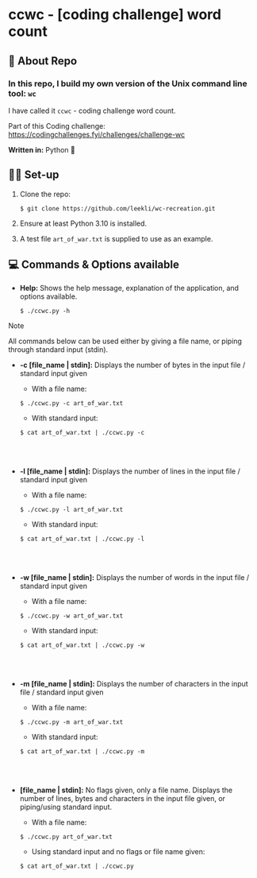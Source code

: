 # ccwc - [coding challenge] word count

## 🧐 About Repo

### In this repo, I build my own version of the Unix command line tool: `wc`

I have called it `ccwc` - coding challenge word count.

Part of this Coding challenge: https://codingchallenges.fyi/challenges/challenge-wc

**Written in:** Python 🐍

## 👨‍🏫 Set-up

1. Clone the repo:

   ```terminal
   $ git clone https://github.com/leekli/wc-recreation.git
   ```

2. Ensure at least Python 3.10 is installed.

3. A test file `art_of_war.txt` is supplied to use as an example.

## 💻 Commands & Options available

- **Help:** Shows the help message, explanation of the application, and options available.

  ```terminal
  $ ./ccwc.py -h
  ```

> [!NOTE]
> All commands below can be used either by giving a file name, or piping through standard input (stdin).

- **-c [file_name | stdin]:** Displays the number of bytes in the input file / standard input given

  - With a file name:

  ```terminal
  $ ./ccwc.py -c art_of_war.txt
  ```

  - With standard input:

  ```terminal
  $ cat art_of_war.txt | ./ccwc.py -c
  ```

<br></br>

- **-l [file_name | stdin]:** Displays the number of lines in the input file / standard input given

  - With a file name:

  ```terminal
  $ ./ccwc.py -l art_of_war.txt
  ```

  - With standard input:

  ```terminal
  $ cat art_of_war.txt | ./ccwc.py -l
  ```

  <br></br>

- **-w [file_name | stdin]:** Displays the number of words in the input file / standard input given

  - With a file name:

  ```terminal
  $ ./ccwc.py -w art_of_war.txt
  ```

  - With standard input:

  ```terminal
  $ cat art_of_war.txt | ./ccwc.py -w
  ```

  <br></br>

- **-m [file_name | stdin]:** Displays the number of characters in the input file / standard input given

  - With a file name:

  ```terminal
  $ ./ccwc.py -m art_of_war.txt
  ```

  - With standard input:

  ```terminal
  $ cat art_of_war.txt | ./ccwc.py -m
  ```

<br></br>

- **[file_name | stdin]:** No flags given, only a file name. Displays the number of lines, bytes and characters in the input file given, or piping/using standard input.

  - With a file name:

  ```terminal
  $ ./ccwc.py art_of_war.txt
  ```

  - Using standard input and no flags or file name given:

  ```terminal
  $ cat art_of_war.txt | ./ccwc.py
  ```
